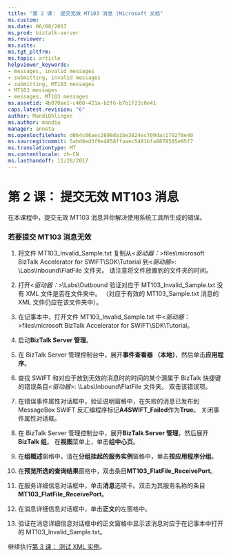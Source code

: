 ```yaml
---
title: "第 2 课： 提交无效 MT103 消息 |Microsoft 文档"
ms.custom: 
ms.date: 06/08/2017
ms.prod: biztalk-server
ms.reviewer: 
ms.suite: 
ms.tgt_pltfrm: 
ms.topic: article
helpviewer_keywords:
- messages, invalid messages
- submitting, invalid messages
- submitting, MT103 messages
- MT103 messages
- messages, MT103 messages
ms.assetid: 4b070ae1-c400-421a-b2f6-b7b1f22c0e41
caps.latest.revision: "6"
author: MandiOhlinger
ms.author: mandia
manager: anneta
ms.openlocfilehash: d064c06aec2698da1be3824ec709dac1702f8e40
ms.sourcegitcommit: 5abd0ed3f9e4858ffaaec5481bfa8878595e95f7
ms.translationtype: MT
ms.contentlocale: zh-CN
ms.lasthandoff: 11/28/2017
---
```

# <a name="lesson-2-submitting-an-mt103-message-that-is-not-valid"></a>第 2 课： 提交无效 MT103 消息
在本课程中，提交无效 MT103 消息并你解决使用系统工具所生成的错误。  
  
### <a name="to-submit-an-mt103-message-that-is-not-valid"></a>若要提交 MT103 消息无效  
  
1.  将文件 MT103_Invalid_Sample.txt 复制从\<*驱动器：*\>files\microsoft BizTalk Accelerator for SWIFT\SDK\Tutorial 到\<*驱动器*\>: \Labs\Inbound\FlatFile 文件夹。 请注意将文件放置到的文件夹的时间。  
  
2.  打开\<*驱动器：*\>\Labs\Outbound 验证对应于 MT103_Invalid_Sample.txt 没有 XML 文件是否在文件夹中。 （对应于有效的 MT103_Sample.txt 消息的 XML 文件仍应在该文件夹中）。  
  
3.  在记事本中，打开文件 MT103_Invalid_Sample.txt 中\<*驱动器：*\>files\microsoft BizTalk Accelerator for SWIFT\SDK\Tutorial。  
  
4.  启动**BizTalk Server 管理**。  
  
5.  在 BizTalk Server 管理控制台中，展开**事件查看器 （本地）**，然后单击**应用程序**。  
  
6.  查找 SWIFT 和对应于放到无效的消息时的时间的某个源属于 BizTalk 快捷键的错误条目\<*驱动器*\>: \Labs\Inbound\FlatFile 文件夹。 双击该错误项。  
  
7.  在错误事件属性对话框中，验证说明窗格中，在失败的消息已发布到 MessageBox SWIFT 反汇编程序标记**A4SWIFT_Failed**作为**True**。 关闭事件属性对话框。  
  
8.  在 BizTalk Server 管理控制台中，展开**BizTalk Server 管理**，然后展开**BizTalk 组**。 在**视图**菜单上，单击**组中心页**。  
  
9. 在**组概述**窗格中，请在**分组挂起的服务实例**窗格中，单击**按应用程序分组**。  
  
10. 在**预览所选的查询结果**窗格中，双击条目**MT103_FlatFile_ReceivePort**。  
  
11. 在服务详细信息对话框中，单击**消息**选项卡。双击为其服务名称的条目**MT103_FlatFile_ReceivePort**。  
  
12. 在消息详细信息对话框中，单击**正文**的左窗格中。  
  
13. 验证在消息详细信息对话框中的正文窗格中显示该消息对应于在记事本中打开的 MT103_Invalid_Sample.txt。  
  
 继续执行[第 3 课： 测试 XML 实例](../../adapters-and-accelerators/accelerator-swift/lesson-3-testing-an-xml-instance.md)。